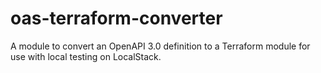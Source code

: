# oas-terraform-converter
A module to convert an OpenAPI 3.0 definition to a Terraform module for use with local testing on LocalStack.
